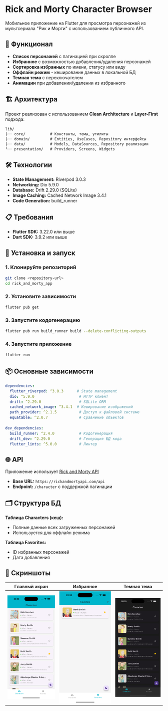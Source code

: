 # Rick and Morty Character Browser

Мобильное приложение на Flutter для просмотра персонажей из мультсериала "Рик и Морти" с использованием публичного API.

## 🎯 Функционал

- **Список персонажей** с пагинацией при скролле
- **Избранное** с возможностью добавления/удаления персонажей
- **Сортировка избранных** по имени, статусу или виду
- **Оффлайн режим** - кеширование данных в локальной БД
- **Темная тема** с переключателем
- **Анимации** при добавлении/удалении из избранного

## 🏗️ Архитектура

Проект реализован с использованием **Clean Architecture** и **Layer-First** подхода:
```
lib/
├── core/           # Константы, темы, утилиты
├── domain/         # Entities, UseCases, Repository интерфейсы
├── data/           # Models, DataSources, Repository реализации
└── presentation/   # Providers, Screens, Widgets
```

## 🛠️ Технологии

- **State Management:** Riverpod 3.0.3
- **Networking:** Dio 5.9.0
- **Database:** Drift 2.29.0 (SQLite)
- **Image Caching:** Cached Network Image 3.4.1
- **Code Generation:** build_runner

## 📋 Требования

- **Flutter SDK:** 3.22.0 или выше
- **Dart SDK:** 3.9.2 или выше

## 🚀 Установка и запуск

### 1. Клонируйте репозиторий
```bash
git clone <repository-url>
cd rick_and_morty_app
```

### 2. Установите зависимости
```bash
flutter pub get
```

### 3. Запустите кодогенерацию
```bash
flutter pub run build_runner build --delete-conflicting-outputs
```

### 4. Запустите приложение
```bash
flutter run
```

## 📦 Основные зависимости
```yaml
dependencies:
  flutter_riverpod: ^3.0.3      # State management
  dio: ^5.9.0                    # HTTP клиент
  drift: ^2.29.0                 # SQLite ORM
  cached_network_image: ^3.4.1  # Кеширование изображений
  path_provider: ^2.1.5          # Доступ к файловой системе
  equatable: ^2.0.7              # Сравнение объектов

dev_dependencies:
  build_runner: ^2.4.0           # Кодогенерация
  drift_dev: ^2.29.0             # Генерация БД кода
  flutter_lints: ^5.0.0          # Линтер
```

## 🌐 API

Приложение использует [Rick and Morty API](https://rickandmortyapi.com/documentation)

- **Base URL:** `https://rickandmortyapi.com/api`
- **Endpoint:** `/character` с поддержкой пагинации

## 🗂️ Структура БД

**Таблица Characters (кеш):**
- Полные данные всех загруженных персонажей
- Используется для оффлайн режима

**Таблица Favorites:**
- ID избранных персонажей
- Дата добавления


## 📱 Скриншоты

| Главный экран | Избранное | Темная тема |
|---------------|------------|--------------|
| ![Главный экран](assets/screenshots/home.png) | ![Избранное](assets/screenshots/favorites.png) | ![Темная тема](assets/screenshots/dark_mode.png) |